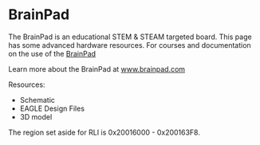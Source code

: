# BrainPad

The BrainPad is an educational STEM & STEAM targeted board. This page has some advanced hardware resources. For courses and documentation on the use of the [BrainPad](../../brainpad/intro.md)

Learn more about the BrainPad at www.brainpad.com

Resources:
*	Schematic
*	EAGLE Design Files
*	3D model

The region set aside for RLI is 0x20016000 - 0x200163F8.
